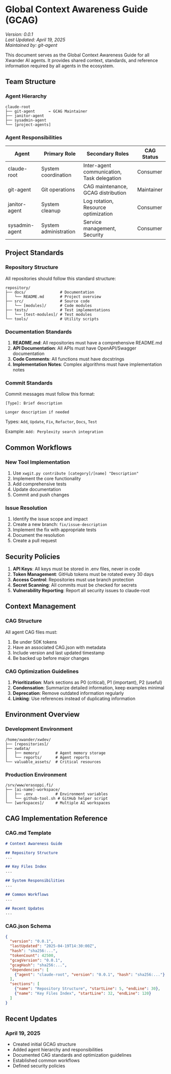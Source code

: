 # Global Context Awareness Guide (GCAG)

*Version: 0.0.1*  
*Last Updated: April 19, 2025*  
*Maintained by: git-agent*

This document serves as the Global Context Awareness Guide for all Xwander AI agents. It provides shared context, standards, and reference information required by all agents in the ecosystem.

## Team Structure

### Agent Hierarchy

```
claude-root
├── git-agent      ← GCAG Maintainer
├── janitor-agent
├── sysadmin-agent
└── [project-agents]
```

### Agent Responsibilities

| Agent | Primary Role | Secondary Roles | CAG Status |
|-------|-------------|----------------|------------|
| claude-root | System coordination | Inter-agent communication, Task delegation | Consumer |
| git-agent | Git operations | CAG maintenance, GCAG distribution | Maintainer |
| janitor-agent | System cleanup | Log rotation, Resource optimization | Consumer |
| sysadmin-agent | System administration | Service management, Security | Consumer |

## Project Standards

### Repository Structure

All repositories should follow this standard structure:

```
repository/
├── docs/               # Documentation
│   └── README.md       # Project overview
├── src/                # Source code
│   └── [modules]/      # Code modules
├── tests/              # Test implementations
│   └── [test-modules]/ # Test modules
└── tools/              # Utility scripts
```

### Documentation Standards

1. **README.md**: All repositories must have a comprehensive README.md
2. **API Documentation**: All APIs must have OpenAPI/Swagger documentation
3. **Code Comments**: All functions must have docstrings
4. **Implementation Notes**: Complex algorithms must have implementation notes

### Commit Standards

Commit messages must follow this format:
```
[Type]: Brief description

Longer description if needed
```

Types: `Add`, `Update`, `Fix`, `Refactor`, `Docs`, `Test`

Example: `Add: Perplexity search integration`

## Common Workflows

### New Tool Implementation

1. Use `xwgit.py contribute [category]/[name] "Description"`
2. Implement the core functionality
3. Add comprehensive tests
4. Update documentation
5. Commit and push changes

### Issue Resolution

1. Identify the issue scope and impact
2. Create a new branch: `fix/issue-description`
3. Implement the fix with appropriate tests
4. Document the resolution
5. Create a pull request

## Security Policies

1. **API Keys**: All keys must be stored in .env files, never in code
2. **Token Management**: GitHub tokens must be rotated every 30 days
3. **Access Control**: Repositories must use branch protection
4. **Secret Scanning**: All commits must be checked for secrets
5. **Vulnerability Reporting**: Report all security issues to claude-root

## Context Management

### CAG Structure

All agent CAG files must:
1. Be under 50K tokens
2. Have an associated CAG.json with metadata
3. Include version and last updated timestamp
4. Be backed up before major changes

### CAG Optimization Guidelines

1. **Prioritization**: Mark sections as P0 (critical), P1 (important), P2 (useful)
2. **Condensation**: Summarize detailed information, keep examples minimal
3. **Deprecation**: Remove outdated information regularly
4. **Linking**: Use references instead of duplicating information

## Environment Overview

### Development Environment

```
/home/xwander/xwdev/
├── [repositories]/
├── xwdata/
│   ├── memory/       # Agent memory storage
│   └── reports/      # Agent reports
└── valuable_assets/  # Critical resources
```

### Production Environment

```
/srv/www/erasoppi.fi/
├── [ai-name]-workspace/
│   ├── .env          # Environment variables
│   └── github-tool.sh # GitHub helper script
└── [workspaces]/     # Multiple AI workspaces
```

## CAG Implementation Reference

### CAG.md Template

```markdown
# Context Awareness Guide

## Repository Structure
...

## Key Files Index
...

## System Responsibilities
...

## Common Workflows
...

## Recent Updates
...
```

### CAG.json Schema

```json
{
  "version": "0.0.1",
  "lastUpdated": "2025-04-19T14:30:00Z",
  "hash": "sha256:...",
  "tokenCount": 42500,
  "gcagVersion": "0.0.1",
  "gcagHash": "sha256:...",
  "dependencies": [
    {"agent": "claude-root", "version": "0.0.1", "hash": "sha256:..."}
  ],
  "sections": [
    {"name": "Repository Structure", "startLine": 5, "endLine": 30},
    {"name": "Key Files Index", "startLine": 32, "endLine": 120}
  ]
}
```

## Recent Updates

### April 19, 2025
- Created initial GCAG structure
- Added agent hierarchy and responsibilities
- Documented CAG standards and optimization guidelines
- Established common workflows
- Defined security policies